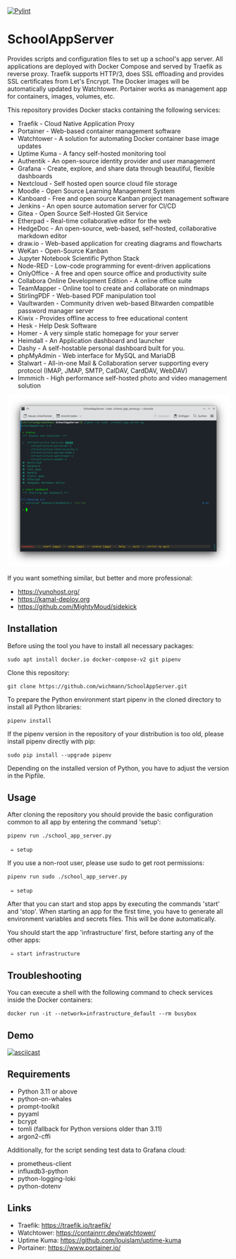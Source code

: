 [![Pylint](https://github.com/wichmann/SchoolAppServer/actions/workflows/pylint.yml/badge.svg)](https://github.com/wichmann/SchoolAppServer/actions/workflows/pylint.yml)

# SchoolAppServer

Provides scripts and configuration files to set up a school's app server. All
applications are deployed with Docker Compose and served by Traefik as reverse
proxy. Traefik supports HTTP/3, does SSL offloading and provides SSL
certificates from Let's Encrypt. The Docker images will be automatically
updated by Watchtower. Portainer works as management app for containers,
images, volumes, etc.

This repository provides Docker stacks containing the following services:

* Traefik - Cloud Native Application Proxy
* Portainer - Web-based container management software
* Watchtower - A solution for automating Docker container base image updates
* Uptime Kuma - A fancy self-hosted monitoring tool
* Authentik - An open-source identity provider and user management
* Grafana - Create, explore, and share data through beautiful, flexible dashboards
* Nextcloud - Self hosted open source cloud file storage
* Moodle - Open Source Learning Management System
* Kanboard - Free and open source Kanban project management software
* Jenkins - An open source automation server for CI/CD
* Gitea - Open Source Self-Hosted Git Service
* Etherpad - Real-time collaborative editor for the web
* HedgeDoc - An open-source, web-based, self-hosted, collaborative markdown editor
* draw.io - Web-based application for creating diagrams and flowcharts
* WeKan - Open-Source Kanban
* Jupyter Notebook Scientific Python Stack
* Node-RED - Low-code programming for event-driven applications
* OnlyOffice - A free and open source office and productivity suite
* Collabora Online Development Edition - A online office suite
* TeamMapper - Online tool to create and collaborate on mindmaps
* StirlingPDF - Web-based PDF manipulation tool
* Vaultwarden - Community driven web-based Bitwarden compatible password manager server
* Kiwix - Provides offline access to free educational content
* Hesk - Help Desk Software
* Homer - A very simple static homepage for your server
* Heimdall - An Application dashboard and launcher
* Dashy - A self-hostable personal dashboard built for you.
* phpMyAdmin - Web interface for MySQL and MariaDB
* Stalwart - All-in-one Mail & Collaboration server supporting every protocol (IMAP, JMAP, SMTP, CalDAV, CardDAV, WebDAV)
* Immmich - High performance self-hosted photo and video management solution

![Screenshot of SchoolAppServer](docs/images/screenshot_status.png)

If you want something similar, but better and more professional:

* https://yunohost.org/
* https://kamal-deploy.org
* https://github.com/MightyMoud/sidekick


## Installation

Before using the tool you have to install all necessary packages:

    sudo apt install docker.io docker-compose-v2 git pipenv

Clone this repository:

    git clone https://github.com/wichmann/SchoolAppServer.git

To prepare the Python environment start pipenv in the cloned directory to
install all Python libraries:

    pipenv install

If the pipenv version in the repository of your distribution is too old,
please install pipenv directly with pip:

    sudo pip install --upgrade pipenv

Depending on the installed version of Python, you have to adjust the version in
the Pipfile.

## Usage

After cloning the repository you should provide the basic configuration common
to all app by entering the command 'setup':

    pipenv run ./school_app_server.py

     ➭ setup

If you use a non-root user, please use sudo to get root permissions:

    pipenv run sudo ./school_app_server.py

     ➭ setup

After that you can start and stop apps by executing the commands 'start' and
'stop'. When starting an app for the first time, you have to generate all
environment variables and secrets files. This will be done automatically.

You should start the app 'infrastructure' first, before starting any of the
other apps:

     ➭ start infrastructure

## Troubleshooting

You can execute a shell with the following command to check services inside
the Docker containers:

    docker run -it --network=infrastructure_default --rm busybox

## Demo

[![asciicast](https://asciinema.org/a/bVfOutzX5c1VB1wGT3rvQ9MmC.svg)](https://asciinema.org/a/bVfOutzX5c1VB1wGT3rvQ9MmC)

## Requirements

* Python 3.11 or above
* python-on-whales
* prompt-toolkit
* pyyaml
* bcrypt
* tomli (fallback for Python versions older than 3.11)
* argon2-cffi

Additionally, for the script sending test data to Grafana cloud:

* prometheus-client
* influxdb3-python
* python-logging-loki
* python-dotenv

## Links

* Traefik: https://traefik.io/traefik/
* Watchtower: https://containrrr.dev/watchtower/
* Uptime Kuma: https://github.com/louislam/uptime-kuma
* Portainer: https://www.portainer.io/
